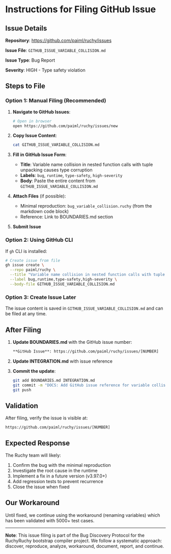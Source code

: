# Instructions for Filing GitHub Issue

## Issue Details

**Repository**: https://github.com/paiml/ruchy/issues

**Issue File**: `GITHUB_ISSUE_VARIABLE_COLLISION.md`

**Issue Type**: Bug Report

**Severity**: HIGH - Type safety violation

## Steps to File

### Option 1: Manual Filing (Recommended)

1. **Navigate to GitHub Issues**:
   ```bash
   # Open in browser
   open https://github.com/paiml/ruchy/issues/new
   ```

2. **Copy Issue Content**:
   ```bash
   cat GITHUB_ISSUE_VARIABLE_COLLISION.md
   ```

3. **Fill in GitHub Issue Form**:
   - **Title**: Variable name collision in nested function calls with tuple unpacking causes type corruption
   - **Labels**: `bug`, `runtime`, `type-safety`, `high-severity`
   - **Body**: Paste the entire content from `GITHUB_ISSUE_VARIABLE_COLLISION.md`

4. **Attach Files** (if possible):
   - Minimal reproduction: `bug_variable_collision.ruchy` (from the markdown code block)
   - Reference: Link to BOUNDARIES.md section

5. **Submit Issue**

### Option 2: Using GitHub CLI

If `gh` CLI is installed:

```bash
# Create issue from file
gh issue create \
  --repo paiml/ruchy \
  --title "Variable name collision in nested function calls with tuple unpacking causes type corruption" \
  --label bug,runtime,type-safety,high-severity \
  --body-file GITHUB_ISSUE_VARIABLE_COLLISION.md
```

### Option 3: Create Issue Later

The issue content is saved in `GITHUB_ISSUE_VARIABLE_COLLISION.md` and can be filed at any time.

## After Filing

1. **Update BOUNDARIES.md** with the GitHub issue number:
   ```markdown
   **GitHub Issue**: https://github.com/paiml/ruchy/issues/[NUMBER]
   ```

2. **Update INTEGRATION.md** with issue reference

3. **Commit the update**:
   ```bash
   git add BOUNDARIES.md INTEGRATION.md
   git commit -m "DOCS: Add GitHub issue reference for variable collision bug"
   git push
   ```

## Validation

After filing, verify the issue is visible at:
```
https://github.com/paiml/ruchy/issues/[NUMBER]
```

## Expected Response

The Ruchy team will likely:
1. Confirm the bug with the minimal reproduction
2. Investigate the root cause in the runtime
3. Implement a fix in a future version (v3.97.0+)
4. Add regression tests to prevent recurrence
5. Close the issue when fixed

## Our Workaround

Until fixed, we continue using the workaround (renaming variables) which has been validated with 5000+ test cases.

---

**Note**: This issue filing is part of the Bug Discovery Protocol for the RuchyRuchy bootstrap compiler project. We follow a systematic approach: discover, reproduce, analyze, workaround, document, report, and continue.
